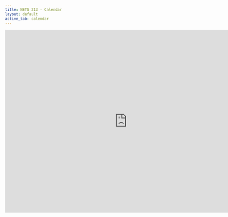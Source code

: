 ```yaml
---
title: NETS 213 - Calendar
layout: default
active_tab: calendar 
---
```


<iframe src="https://calendar.google.com/calendar/embed?mode=AGENDA&amp;height=600&amp;wkst=1&amp;bgcolor=%23FFFFFF&amp;src=pnjt43h10rq3hbq1n0plg2b53s%40group.calendar.google.com&amp;color=%238C500B&amp;ctz=America%2FNew_York" style="border-width:0" width="800" height="600" frameborder="0" scrolling="no"></iframe>